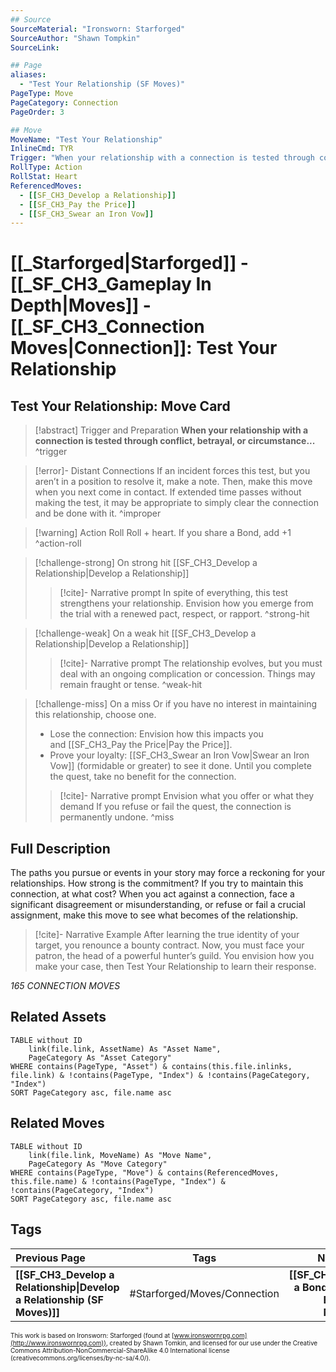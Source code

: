 ```yaml
---
## Source
SourceMaterial: "Ironsworn: Starforged"
SourceAuthor: "Shawn Tompkin"
SourceLink: 

## Page
aliases:
  - "Test Your Relationship (SF Moves)"
PageType: Move
PageCategory: Connection
PageOrder: 3

## Move
MoveName: "Test Your Relationship"
InlineCmd: TYR
Trigger: "When your relationship with a connection is tested through conflict, betrayal, or circumstance"
RollType: Action
RollStat: Heart
ReferencedMoves: 
  - [[SF_CH3_Develop a Relationship]]
  - [[SF_CH3_Pay the Price]]
  - [[SF_CH3_Swear an Iron Vow]]
---
```

# [[_Starforged|Starforged]] - [[_SF_CH3_Gameplay In Depth|Moves]] - [[_SF_CH3_Connection Moves|Connection]]: Test Your Relationship
## Test Your Relationship: Move Card
>[!abstract]  Trigger and Preparation
>**When your relationship with a connection is tested through conflict, betrayal, or circumstance...** ^trigger

> [!error]- Distant Connections
> If an incident forces this test, but you aren’t in a position to resolve it, make a note. Then, make this move when you next come in contact. If extended time passes without making the test, it may be appropriate to simply clear the connection and be done with it. ^improper

> [!warning] Action Roll
> Roll + heart. If you share a Bond, add +1 ^action-roll

> [!challenge-strong] On strong hit
> [[SF_CH3_Develop a Relationship|Develop a Relationship]]
> >[!cite]- Narrative prompt
> >In spite of everything, this test strengthens your relationship. Envision how you emerge from the trial with a renewed pact, respect, or rapport. ^strong-hit

> [!challenge-weak] On a weak hit
> [[SF_CH3_Develop a Relationship|Develop a Relationship]]
> >[!cite]- Narrative prompt
> >The relationship evolves, but you must deal with an ongoing complication or concession. Things may remain fraught or tense. ^weak-hit

> [!challenge-miss] On a miss
> Or if you have no interest in maintaining this relationship, choose one.
>- Lose the connection: Envision how this impacts you and [[SF_CH3_Pay the Price|Pay the Price]].
>- Prove your loyalty: [[SF_CH3_Swear an Iron Vow|Swear an Iron Vow]] (formidable or greater) to see it done. Until you complete the quest, take no benefit for the connection.
> >[!cite]- Narrative prompt
> >Envision what you offer or what they demand
> >If you refuse or fail the quest, the connection is permanently undone. ^miss

## Full Description
The paths you pursue or events in your story may force a reckoning for your relationships. How strong is the commitment? If you try to maintain this connection, at what cost? When you act against a connection, face a significant disagreement or misunderstanding, or refuse or fail a crucial assignment, make this move to see what becomes of the relationship. 

> [!cite]- Narrative Example
> After learning the true identity of your target, you renounce a bounty contract. Now, you must face your patron, the head of a powerful hunter’s guild. You envision how you make your case, then Test Your Relationship to learn their response. 

*165 CONNECTION MOVES*

## Related Assets
```dataview
TABLE without ID
	link(file.link, AssetName) As "Asset Name",
	PageCategory As "Asset Category"
WHERE contains(PageType, "Asset") & contains(this.file.inlinks, file.link) & !contains(PageType, "Index") & !contains(PageCategory, "Index")
SORT PageCategory asc, file.name asc
```

## Related Moves
```dataview
TABLE without ID
	link(file.link, MoveName) As "Move Name",
	PageCategory As "Move Category"
WHERE contains(PageType, "Move") & contains(ReferencedMoves, this.file.name) & !contains(PageType, "Index") & !contains(PageCategory, "Index")
SORT PageCategory asc, file.name asc
```

## Tags
| Previous Page | Tags | Next Page |
|:--- |:---:| ---:|
| **[[SF_CH3_Develop a Relationship\|Develop a Relationship (SF Moves)]]** | #Starforged/Moves/Connection | **[[SF_CH3_Forge a Bond\|Forge a Bond (SF Moves)]]** |

<font size=-2>This work is based on Ironsworn: Starforged (found at [www.ironswornrpg.com](http://www.ironswornrpg.com)), created by Shawn Tomkin, and licensed for our use under the Creative Commons Attribution-NonCommercial-ShareAlike 4.0 International license  (creativecommons.org/licenses/by-nc-sa/4.0/).</font>